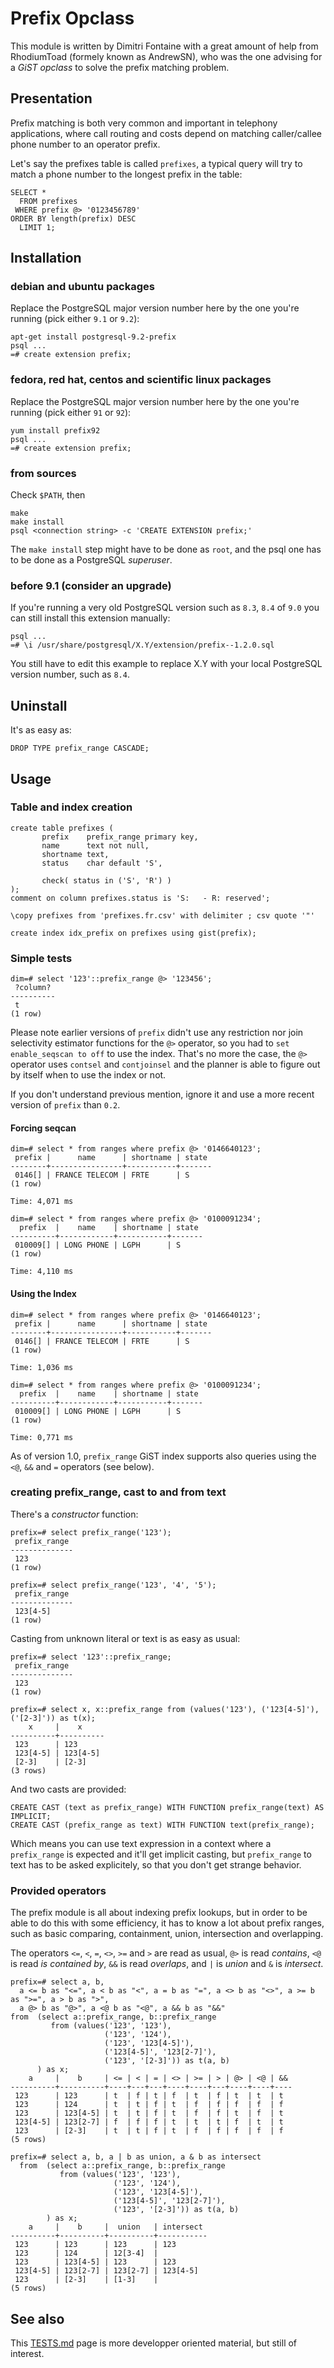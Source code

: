 # Prefix Opclass

This module is written by Dimitri Fontaine with a great amount of help from
RhodiumToad (formely known as AndrewSN), who was the one advising for a
*GiST opclass* to solve the prefix matching problem.

## Presentation

Prefix matching is both very common and important in telephony
applications, where call routing and costs depend on matching
caller/callee phone number to an operator prefix.

Let's say the prefixes table is called `prefixes`, a typical query
will try to match a phone number to the longest prefix in the table:

    SELECT * 
      FROM prefixes
     WHERE prefix @> '0123456789'
    ORDER BY length(prefix) DESC
      LIMIT 1;

## Installation

### debian and ubuntu packages

Replace the PostgreSQL major version number here by the one you're running
(pick either `9.1` or `9.2`):

    apt-get install postgresql-9.2-prefix
	psql ...
	=# create extension prefix;

### fedora, red hat, centos and scientific linux packages

Replace the PostgreSQL major version number here by the one you're running
(pick either `91` or `92`):

    yum install prefix92
	psql ...
	=# create extension prefix;

### from sources

Check `$PATH`, then

    make
    make install
    psql <connection string> -c 'CREATE EXTENSION prefix;'

The `make install` step might have to be done as `root`, and the psql one
has to be done as a PostgreSQL *superuser*.

### before 9.1 (consider an upgrade)

If you're running a very old PostgreSQL version such as `8.3`, `8.4` of
`9.0` you can still install this extension manually:

    psql ...
	=# \i /usr/share/postgresql/X.Y/extension/prefix--1.2.0.sql

You still have to edit this example to replace X.Y with your local
PostgreSQL version number, such as `8.4`.

## Uninstall

It's as easy as:

    DROP TYPE prefix_range CASCADE;

## Usage

### Table and index creation

    create table prefixes (
           prefix    prefix_range primary key,
           name      text not null,
           shortname text,
           status    char default 'S',

           check( status in ('S', 'R') )
    );
    comment on column prefixes.status is 'S:   - R: reserved';
    
    \copy prefixes from 'prefixes.fr.csv' with delimiter ; csv quote '"'

    create index idx_prefix on prefixes using gist(prefix);
 
### Simple tests

    dim=# select '123'::prefix_range @> '123456';
     ?column?
    ----------
     t
    (1 row)

Please note earlier versions of `prefix` didn't use any restriction
nor join selectivity estimator functions for the `@>` operator, so you
had to `set enable_seqscan to off` to use the index. That's no more
the case, the `@>` operator uses `contsel` and `contjoinsel` and the
planner is able to figure out by itself when to use the index or not.

If you don't understand previous mention, ignore it and use a more
recent version of `prefix` than `0.2`.

#### Forcing seqcan

    dim=# select * from ranges where prefix @> '0146640123';
     prefix |      name      | shortname | state
    --------+----------------+-----------+-------
     0146[] | FRANCE TELECOM | FRTE      | S
    (1 row)
    
    Time: 4,071 ms

    dim=# select * from ranges where prefix @> '0100091234';
      prefix  |    name    | shortname | state
    ----------+------------+-----------+-------
     010009[] | LONG PHONE | LGPH      | S
    (1 row)
    
    Time: 4,110 ms

#### Using the Index

    dim=# select * from ranges where prefix @> '0146640123';
     prefix |      name      | shortname | state
    --------+----------------+-----------+-------
     0146[] | FRANCE TELECOM | FRTE      | S
    (1 row)
    
    Time: 1,036 ms

    dim=# select * from ranges where prefix @> '0100091234';
      prefix  |    name    | shortname | state
    ----------+------------+-----------+-------
     010009[] | LONG PHONE | LGPH      | S
    (1 row)
    
    Time: 0,771 ms

As of version 1.0, `prefix_range` GiST index supports also queries using the
`<@`, `&&` and `=` operators (see below).

### creating prefix_range, cast to and from text

There's a *constructor* function:

    prefix=# select prefix_range('123');
     prefix_range 
    --------------
     123
    (1 row)

    prefix=# select prefix_range('123', '4', '5');
     prefix_range 
    --------------
     123[4-5]
    (1 row)

Casting from unknown literal or text is as easy as usual:

    prefix=# select '123'::prefix_range;
     prefix_range 
    --------------
     123
    (1 row)

    prefix=# select x, x::prefix_range from (values('123'), ('123[4-5]'), ('[2-3]')) as t(x);
        x     |    x     
    ----------+----------
     123      | 123
     123[4-5] | 123[4-5]
     [2-3]    | [2-3]
    (3 rows)

And two casts are provided:

    CREATE CAST (text as prefix_range) WITH FUNCTION prefix_range(text) AS IMPLICIT;
    CREATE CAST (prefix_range as text) WITH FUNCTION text(prefix_range);

Which means you can use text expression in a context where a `prefix_range`
is expected and it'll get implicit casting, but `prefix_range` to text has
to be asked explicitely, so that you don't get strange behavior.

### Provided operators

The prefix module is all about indexing prefix lookups, but in order to be
able to do this with some efficiency, it has to know a lot about prefix
ranges, such as basic comparing, containment, union, intersection and
overlapping.

The operators `<=`, `<`, `=`, `<>`, `>=` and `>` are read as usual, `@>` is
read *contains*, `<@` is read *is contained by*, `&&` is read *overlaps*,
and `|` is *union* and `&` is *intersect*.

    prefix=# select a, b,
      a <= b as "<=", a < b as "<", a = b as "=", a <> b as "<>", a >= b as ">=", a > b as ">",
      a @> b as "@>", a <@ b as "<@", a && b as "&&"
    from  (select a::prefix_range, b::prefix_range
             from (values('123', '123'),
                         ('123', '124'),
                         ('123', '123[4-5]'),
                         ('123[4-5]', '123[2-7]'),
                         ('123', '[2-3]')) as t(a, b)
          ) as x;
        a     |    b     | <= | < | = | <> | >= | > | @> | <@ | && 
    ----------+----------+----+---+---+----+----+---+----+----+----
     123      | 123      | t  | f | t | f  | t  | f | t  | t  | t
     123      | 124      | t  | t | f | t  | f  | f | f  | f  | f
     123      | 123[4-5] | t  | t | f | t  | f  | f | t  | f  | t
     123[4-5] | 123[2-7] | f  | f | f | t  | t  | t | f  | t  | t
     123      | [2-3]    | t  | t | f | t  | f  | f | f  | f  | f
    (5 rows)

    prefix=# select a, b, a | b as union, a & b as intersect 
      from  (select a::prefix_range, b::prefix_range
               from (values('123', '123'), 
                           ('123', '124'), 
                           ('123', '123[4-5]'),
                           ('123[4-5]', '123[2-7]'), 
                           ('123', '[2-3]')) as t(a, b)
            ) as x;
        a     |    b     |  union   | intersect 
    ----------+----------+----------+-----------
     123      | 123      | 123      | 123
     123      | 124      | 12[3-4]  | 
     123      | 123[4-5] | 123      | 123
     123[4-5] | 123[2-7] | 123[2-7] | 123[4-5]
     123      | [2-3]    | [1-3]    | 
    (5 rows)

## See also

This [TESTS.md](TESTS.md) page is more developper oriented material, but
still of interest.
